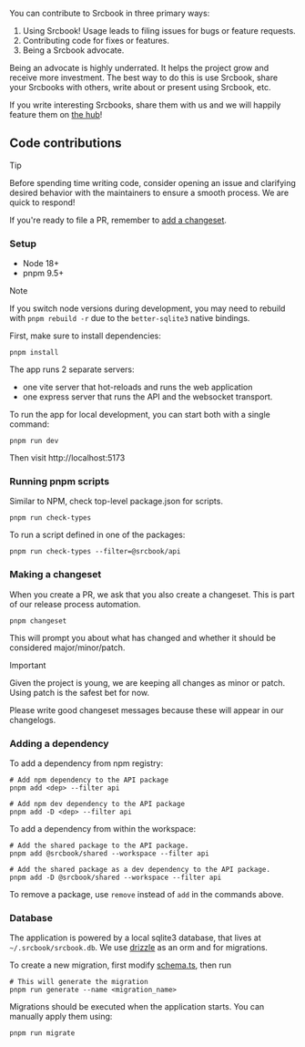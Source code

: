 You can contribute to Srcbook in three primary ways:

1. Using Srcbook! Usage leads to filing issues for bugs or feature requests.
2. Contributing code for fixes or features.
3. Being a Srcbook advocate.

Being an advocate is highly underrated. It helps the project grow and receive more investment. The best way to do this is use Srcbook, share your Srcbooks with others, write about or present using Srcbook, etc.

If you write interesting Srcbooks, share them with us and we will happily feature them on [the hub](https://hub.srcbook.com)!

## Code contributions

> [!TIP]
> Before spending time writing code, consider opening an issue and clarifying desired behavior with the maintainers to ensure a smooth process. We are quick to respond!

If you're ready to file a PR, remember to [add a changeset](#making-a-changeset).

### Setup

- Node 18+
- pnpm 9.5+

> [!NOTE]
> If you switch node versions during development, you may need to rebuild with `pnpm rebuild -r` due to the `better-sqlite3` native bindings.

First, make sure to install dependencies:

```shell
pnpm install
```

The app runs 2 separate servers:

- one vite server that hot-reloads and runs the web application
- one express server that runs the API and the websocket transport.

To run the app for local development, you can start both with a single command:

```shell
pnpm run dev
```

Then visit http://localhost:5173

### Running pnpm scripts

Similar to NPM, check top-level package.json for scripts.

```shell
pnpm run check-types
```

To run a script defined in one of the packages:

```shell
pnpm run check-types --filter=@srcbook/api
```

### Making a changeset

When you create a PR, we ask that you also create a changeset. This is part of our release process automation.

```shell
pnpm changeset
```

This will prompt you about what has changed and whether it should be considered major/minor/patch.

> [!IMPORTANT]  
> Given the project is young, we are keeping all changes as minor or patch. Using patch is the safest bet for now.

Please write good changeset messages because these will appear in our changelogs.

### Adding a dependency

To add a dependency from npm registry:

```shell
# Add npm dependency to the API package
pnpm add <dep> --filter api

# Add npm dev dependency to the API package
pnpm add -D <dep> --filter api
```

To add a dependency from within the workspace:

```shell
# Add the shared package to the API package.
pnpm add @srcbook/shared --workspace --filter api

# Add the shared package as a dev dependency to the API package.
pnpm add -D @srcbook/shared --workspace --filter api
```

To remove a package, use `remove` instead of `add` in the commands above.

### Database

The application is powered by a local sqlite3 database, that lives at `~/.srcbook/srcbook.db`. We use [drizzle](https://orm.drizzle.team/) as an orm and for migrations.

To create a new migration, first modify [schema.ts](./packages/api/db/schema.mts), then run

```shell
# This will generate the migration
pnpm run generate --name <migration_name>
```

Migrations should be executed when the application starts. You can manually apply them using:

```shell
pnpm run migrate
```
